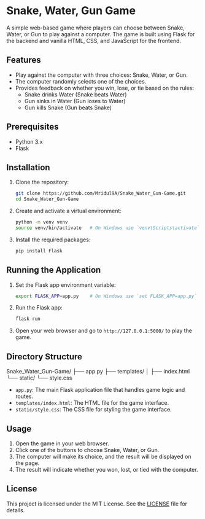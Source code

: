 # Snake, Water, Gun Game

A simple web-based game where players can choose between Snake, Water, or Gun to play against a computer. The game is built using Flask for the backend and vanilla HTML, CSS, and JavaScript for the frontend.

## Features

- Play against the computer with three choices: Snake, Water, or Gun.
- The computer randomly selects one of the choices.
- Provides feedback on whether you win, lose, or tie based on the rules:
  - Snake drinks Water (Snake beats Water)
  - Gun sinks in Water (Gun loses to Water)
  - Gun kills Snake (Gun beats Snake)

## Prerequisites

- Python 3.x
- Flask

## Installation

1. Clone the repository:
    ```sh
    git clone https://github.com/Mridul9A/Snake_Water_Gun-Game.git
    cd Snake_Water_Gun-Game
    ```

2. Create and activate a virtual environment:
    ```sh
    python -m venv venv
    source venv/bin/activate   # On Windows use `venv\Scripts\activate`
    ```

3. Install the required packages:
    ```sh
    pip install Flask
    ```

## Running the Application

1. Set the Flask app environment variable:
    ```sh
    export FLASK_APP=app.py    # On Windows use `set FLASK_APP=app.py`
    ```

2. Run the Flask app:
    ```sh
    flask run
    ```

3. Open your web browser and go to `http://127.0.0.1:5000/` to play the game.

## Directory Structure

Snake_Water_Gun-Game/
├── app.py
├── templates/
│ ├── index.html
└── static/
└── style.css


- `app.py`: The main Flask application file that handles game logic and routes.
- `templates/index.html`: The HTML file for the game interface.
- `static/style.css`: The CSS file for styling the game interface.

## Usage

1. Open the game in your web browser.
2. Click one of the buttons to choose Snake, Water, or Gun.
3. The computer will make its choice, and the result will be displayed on the page.
4. The result will indicate whether you won, lost, or tied with the computer.

## License

This project is licensed under the MIT License. See the [LICENSE](LICENSE) file for details.
